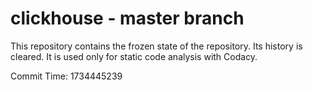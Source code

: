 # clickhouse - master branch

This repository contains the frozen state of the repository.
Its history is cleared. It is used only for static code
analysis with Codacy.

Commit Time: 1734445239